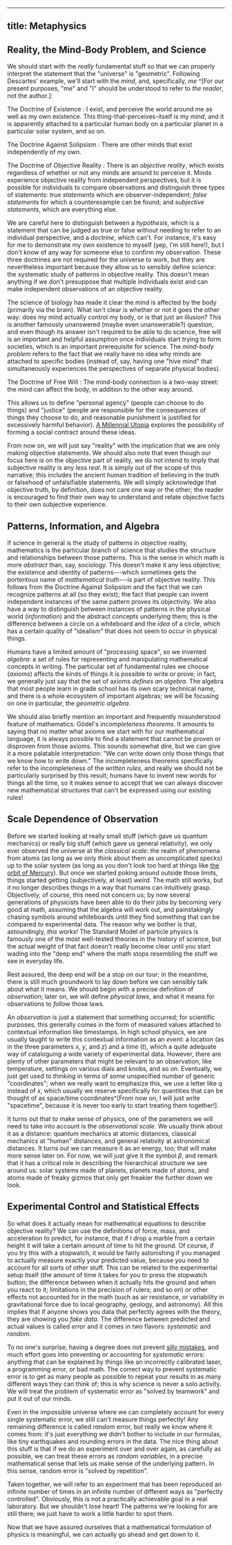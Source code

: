 ------------------------
title: Metaphysics
------------------------

## Reality, the Mind-Body Problem, and Science

We should start with the *really* fundamental stuff so that we can properly interpret the statement that the "universe" is "geometric". Following Descartes' example, we'll start with the *mind*, and, specifically, *me* ^[For our present purposes, "me" and "I" should be understood to refer to *the reader*, not the author.]:

The Doctrine of Existence
:   I exist, and perceive the world around me as well as my own existence. This thing-that-perceives-itself is my *mind*, and it is apparently attached to a particular human body on a particular planet in a particular solar system, and so on.

The Doctrine Against Solipsism
:   There are other minds that exist independently of my own.

The Doctrine of Objective Reality
:   There is an *objective reality*, which exists regardless of whether or not any minds are around to perceive it. Minds experience objective reality from independent perspectives, but it is possible for individuals to compare observations and distinguish three types of statements: *true statements* which are observer-independent; *false statements* for which a counterexample can be found; and *subjective statements*, which are everything else.

We are careful here to distinguish between a *hypothesis*, which is a statement that can be judged as true or false without needing to refer to an individual perspective, and a *doctrine*, which can't. For instance, it's easy for me to demonstrate my own existence to myself (yep, I'm still here!), but I don't know of any way for someone else to confirm my observation. These three doctrines are not required for the universe to work, but they are nevertheless important because they allow us to sensibly define *science*: the systematic study of patterns in objective reality. This doesn't mean anything if we don't presuppose that multiple individuals exist and can make independent observations of an objective reality.

The science of biology has made it clear the mind is affected by the body (primarily via the brain). What isn't clear is whether or not it goes the other way: does my mind actually control my body, or is that just an illusion? This is another famously unanswered (maybe even unanswerable?) question, and even though its answer isn't required to be able to do science, free will is an important and helpful assumption once individuals start trying to form societies, which is an important prerequisite for science. The *mind-body problem* refers to the fact that we really have no idea why minds are attached to specific bodies (instead of, say, having one "hive mind" that simultaneously experiences the perspectives of separate physical bodies).

The Doctrine of Free Will
:   The mind-body connection is a two-way street: the mind can affect the body, in addition to the other way around.

This allows us to define "personal agency" (people can choose to do things) and "justice" (people are responsible for the consequences of things they choose to do, and reasonable punishment is justified for excessively harmful behavior). [A Millennial Utopia](/millennial-utopia) explores the possibility of forming a social contract around these ideas.

From now on, we will just say "reality" with the implication that we are only making objective statements. We should also note that even though our focus here is on the objective part of reality, we do not intend to imply that subjective reality is any less *real*. It is simply out of the scope of this narrative; this includes the ancient human tradition of believing in the truth or falsehood of unfalsifiable statements. We will simply acknowledge that objective truth, by definition, does not care one way or the other; the reader is encouraged to find their own way to understand and relate objective facts to their own subjective experience.

## Patterns, Information, and Algebra

If science in general is the study of patterns in objective reality, mathematics is the particular branch of science that studies the structure and relationships between those patterns. This is the sense in which math is more *abstract* than, say, sociology. This doesn't make it any less objective; the existence and identity of patterns---which sometimes gets the portentous name of *mathematical truth*---is part of objective reality. This follows from the Doctrine Against Solipsism and the fact that we can recognize patterns at all (so they exist); the fact that people can invent independent instances of the same pattern proves its objectivity. We also have a way to distinguish between instances of patterns in the physical world (*information*) and the abstract concepts underlying them; this is the difference between a circle on a whiteboard and the *idea* of a circle, which has a certain quality of "idealism" that does not seem to occur in physical things.

Humans have a limited amount of "processing space", so we invented *algebra*: a set of rules for representing and manipulating mathematical concepts in writing. The particular set of fundamental rules we choose (*axioms*) affects the kinds of things it is possible to write or prove; in fact, we generally just say that the set of axioms *defines an algebra*. The algebra that most people learn in grade school has its own scary technical name, and there is a whole ecosystem of important algebras; we will be focusing on one in particular, the *geometric algebra*.

We should also briefly mention an important and frequently misunderstood feature of mathematics: Gödel's *incompleteness theorems*. It amounts to saying that no matter what axioms we start with for our mathematical language, it is always possible to find a statement that cannot be proven or disproven from those axioms. This sounds somewhat dire, but we can give it a more palatable interpretation: "We can write down only those things that we know how to write down." The incompleteness theorems specifically refer to the incompleteness of the *written rules*, and really we should not be particularly surprised by this result; humans have to invent new words for things all the time, so it makes sense to accept that we can always discover new mathematical structures that can't be expressed using our existing rules!

## Scale Dependence of Observation

Before we started looking at really small stuff (which gave us quantum mechanics) or really big stuff (which gave us general relativity), we only ever observed the universe at the *classical scale*: the realm of phenomena from atoms (as long as we only think about them as uncomplicated specks) up to the solar system (as long as you don't look too hard at things like [the orbit of Mercury](https://en.wikipedia.org/wiki/Tests_of_general_relativity#Perihelion_precession_of_Mercury)). But once we started poking around outside those limits, things started getting (subjectively, at least) *weird*. The math still works, but it no longer describes things in a way that humans can intuitively grasp. Objectively, of course, this need not concern us; by now several generations of physicists have been able to do their jobs by becoming very good at math, assuming that the algebra will work out, and painstakingly chasing symbols around whiteboards until they find something that can be compared to experimental data. The reason why we bother is that, astoundingly, *this works!* The Standard Model of particle physics is famously one of the most well-tested theories in the history of science, but the actual weight of that fact doesn't really become clear until you start wading into the "deep end" where the math stops resembling the stuff we see in everyday life.

Rest assured, the deep end will be a stop on our tour; in the meantime, there is still much groundwork to lay down before we can sensibly talk about what it means. We should begin with a precise definition of *observation*; later on, we will define *physical laws*, and what it means for observations to *follow* those laws.

An *observation* is just a statement that something occurred; for scientific purposes, this generally comes in the form of measured values attached to contextual information like timestamps. In high school physics, we are usually taught to write this contextual information as an *event*: a location (as in the three parameters $x$, $y$, and $z$) and a time ($t$), which a quite adequate way of cataloguing a wide variety of experimental data. However, there are plenty of other parameters that might be relevant to an observation, like temperature, settings on various dials and knobs, and so on. Eventually, we just get used to thinking in terms of some unspecified number of generic "coordinates"; when we really want to emphasize this, we use a letter like $q$ instead of $x$, which usually we reserve specifically for quantities that can be thought of as space/time coordinates^[From now on, I will just write "spacetime", because it is never too early to start treating them together!].

It turns out that to make sense of physics, one of the parameters we will need to take into account is the *observational scale*. We usually think about it as a distance: quantum mechanics at atomic distances, classical mechanics at "human" distances, and general relativity at astronomical distances. It turns out we can measure it as an energy, too; that will make more sense later on. For now, we will just give it the symbol $\beta$, and remark that it has a critical role in describing the hierarchical structure we see around us: solar systems made of planets, planets made of atoms, and atoms made of freaky gizmos that only get freakier the further down we look.

## Experimental Control and Statistical Effects

So what does it actually mean for mathematical equations to describe objective reality? We can use the definitions of force, mass, and acceleration to predict, for instance, that if I drop a marble from a certain height it will take a certain amount of time to hit the ground. Of course, if you try this with a stopwatch, it would be fairly astonishing if you managed to actually measure exactly your predicted value, because you need to account for all sorts of other stuff. This can be related to the experimental setup itself (the amount of time it takes for you to press the stopwatch button; the difference between when it actually hits the ground and when you react to it; limitations in the precision of rulers; and so on) or other effects not accounted for in the math (such as air resistance, or variability in gravitational force due to local geography, geology, and astronomy). All this implies that if anyone shows you data that perfectly agrees with the theory, they are showing you *fake data*. The difference between predicted and actual values is called *error* and it comes in two flavors: *systematic* and *random*.

To no one's surprise, having a degree does not prevent [silly mistakes](https://en.wikipedia.org/wiki/Faster-than-light_neutrino_anomaly), and much effort goes into preventing or accounting for *systematic* errors: anything that can be explained by things like an incorrectly calibrated laser, a programming error, or bad math. The correct way to prevent systematic error is to get as many people as possible to repeat your results in as many different ways they can think of; this is why science is never a solo activity. We will treat the problem of systematic error as "solved by teamwork" and put it out of our minds.

Even in the impossible universe where we can completely account for every single systematic error, we still can't measure things perfectly! Any remaining difference is called *random* error, but really we know where it comes from: it's just everything we didn't bother to include in our formulas, like tiny earthquakes and rounding errors in the data. The nice thing about this stuff is that if we do an experiment over and over again, as carefully as possible, we can treat these errors as *random variables*, in a precise mathematical sense that lets us make sense of the underlying pattern. In this sense, random error is "solved by repetition".

Taken together, we will refer to an experiment that has been reproduced an infinite number of times in an infinite number of different ways as "perfectly controlled". Obviously, this is not a practically achievable goal in a real laboratory. But we shouldn't lose heart! The patterns we're looking for are still there; we just have to work a little harder to spot them.

Now that we have assured ourselves that a mathematical formulation of physics is meaningful, we can actually go ahead and get down to it.
